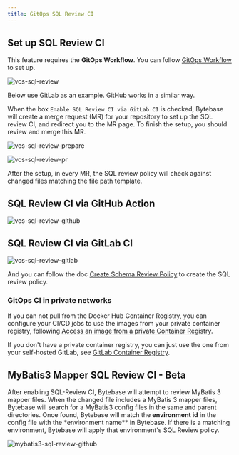 ```yaml
---
title: GitOps SQL Review CI
---
```


## Set up SQL Review CI

This feature requires the **GitOps Workflow**. You can follow [GitOps Workflow](/docs/vcs-integration/overview) to set up.

![vcs-sql-review](/content/docs/vcs-integration/add-gitops-connector/vcs-sql-review.webp)

Below use GitLab as an example. GitHub works in a similar way.

When the box `Enable SQL Review CI via GitLab CI` is checked, Bytebase will create a merge request (MR) for your repository to set up the SQL review CI, and redirect you to the MR page. To finish the setup, you should review and merge this MR.

![vcs-sql-review-prepare](/content/docs/vcs-integration/add-gitops-connector/vcs-sql-review-prepare.webp)

![vcs-sql-review-pr](/content/docs/vcs-integration/add-gitops-connector/vcs-sql-review-pr.webp)

After the setup, in every MR, the SQL review policy will check against changed files matching the file path template.

## SQL Review CI via GitHub Action

![vcs-sql-review-github](/content/docs/vcs-integration/add-gitops-connector/vcs-sql-review-github.webp)

## SQL Review CI via GitLab CI

![vcs-sql-review-gitlab](/content/docs/vcs-integration/add-gitops-connector/vcs-sql-review-gitlab.webp)

And you can follow the doc [Create Schema Review Policy](/docs/sql-review/review-policy/#create-schema-review-policy) to create the SQL review policy.

### GitOps CI in private networks

If you can not pull from the Docker Hub Container Registry, you can configure your CI/CD jobs to use the images from your private container registry, following
[Access an image from a private Container Registry](https://docs.gitlab.com/ee/ci/docker/using_docker_images.html#access-an-image-from-a-private-container-registry).

If you don't have a private container registry, you can just use the one from your self-hosted GitLab, see [GitLab Container Registry](https://docs.gitlab.com/ee/user/packages/container_registry/).

## MyBatis3 Mapper SQL Review CI - Beta

After enabling SQL-Review CI, Bytebase will attempt to review MyBatis 3 mapper files. When the changed file includes a MyBatis 3 mapper files, Bytebase will search for a MyBatis3 config files in the same and parent directories. Once found, Bytebase will match the **environment id** in the config file with the \*environment name\*\* in Bytebase. If there is a matching environment, Bytebase will apply that environment's SQL Review policy.

![mybatis3-sql-review-github](/content/docs/vcs-integration/add-gitops-connector/mybatis-github-ci-example.webp)
